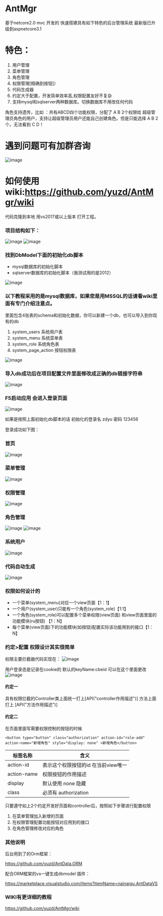 

# AntMgr
基于netcore2.0  mvc 开发的 快速搭建具有如下特色的后台管理系统
最新版已升级到aspnetcore3.1

# 特色：
1. 用户管理
2. 菜单管理
3. 角色管理
4. 权限管理[精确到按钮]）
5. 代码生成器
6. 约定大于配置，开发简单效率高,权限配置友好不复杂
7. 支持mysql和sqlserver两种数据库。切换数据库不用改任何代码

角色支持遗传，比如 ：共有ABCD四个功能权限，分配了 A B 2个权限给 超级管理员角色的用户，支持让超级管理员用户还能自己创建角色。但是只能选择 A B 2个。无法看到 C D！

# 遇到问题可有加群咨询
![image](https://images4.c-ctrip.com/target/zb0k16000000yztm18B20.png)

# 如何使用 wiki:https://github.com/yuzd/AntMgr/wiki
代码克隆到本地 用vs2017或以上版本 打开工程。

### 项目结构如下：

![image](https://images4.c-ctrip.com/target/zb0315000000yq3me600A.png)
![image](https://images4.c-ctrip.com/target/zb0u15000000yoc9r273B.png)

### 找到DbModel下面的初始化db脚本
- mysql数据库的初始化脚本
- sqlserver数据库的初始化脚本（我测试用的是2012）

![image](https://images4.c-ctrip.com/target/zb0m16000000z3fk4624C.png)

### 以下教程采用的是mysql数据库，如果您是用MSSQL的话请看wiki里面有专门介绍注意点。

里面包含4张表的schema和初始化数据，你可以新建一个db，也可以导入到你现有的db

1. system_users           系统用户表
2. system_menu            系统菜单表
3. system_role            系统角色表
4. system_page_action     按钮权限表



![image](https://images4.c-ctrip.com/target/zb0b15000000yqrkk687D.png)


### 导入db成功后在项目配置文件里面修改成正确的db链接字符串

![image](https://images4.c-ctrip.com/target/zb0o15000000yn8889DA6.png)


### F5启动应用 会进入登录页面

![image](https://images4.c-ctrip.com/target/zb0915000000yqsrzD697.png)

如果是按照上面初始化db脚本的话
初始化的登录名 zdyu 密码 123456


登录成功如下图：

### 首页
![image](https://images4.c-ctrip.com/target/zb0v15000000yzg3xAD3E.png)


### 菜单管理
![image](https://images4.c-ctrip.com/target/zb0g15000000yp3b5F941.png)

### 权限管理
![image](https://images4.c-ctrip.com/target/zb0e15000000yr5fyC8C3.png)

### 角色管理
![image](https://images4.c-ctrip.com/target/zb0815000000yolhh6D74.png)
![image](https://images4.c-ctrip.com/target/zb0o15000000yn8sd0269.png)

### 系统用户
![image](https://images4.c-ctrip.com/target/zb0715000000z534t2E42.png)

### 代码自动生成
![image](https://images4.c-ctrip.com/target/zb0k15000000ysl2f602B.png)


### 权限如何设计的
-  一个菜单(system_menu)对应一个view页面【1：1】
-  一个用户(system_user)只能有一个角色(system_role)【1:1】
-  一个角色(system_role)可以配置多个菜单权限(view页面)
    和view页面里面的功能模块(ru按钮) 【1：N】
-  每个菜单(view页面)下的功能模块(如按钮)配置实际该功能用到的接口【1：N】

### 约定>配置 权限设计其实很简单
权限主要拦截器代码实现在：
![image](https://images4.c-ctrip.com/target/zb0c15000000yr2jg2D37.png)

用户登录态是记录在cookie的 默认的keyName:cbeid
可以在这个里面更改
![image](https://images4.c-ctrip.com/target/zb0t15000000yoh6fE3C8.png) 


#### 约定一
具有权限拦截的Controller类上面统一打上[API("controller作用描述")] 方法上面打上  [API("方法作用描述")]

#### 约定二

在页面里面写需要权限控制的按钮的时候

```
<button type="button" class="authorization" action-id="role-add" action-name="新增角色" style="display: none" >新增角色</button>

```

标签名称 | 含义
---|---
action-id  | 表示这个权限按钮的id 在当前view唯一
action-name  | 权限按钮的作用描述
display  | 默认使用 none 隐藏
class    | 必须有 authorization

只要遵守如上2个约定开发好页面和controller后，按照如下步骤进行配置权限

1. 在菜单管理加入新增的页面
2. 在权限管理配置功能按钮对应用到的接口
3. 在角色管理修改对应的角色


### 其他说明

后台用到了的Orm框架：

https://github.com/yuzd/AntData.ORM

配合ORM框架的vs一键生成dbmodel 插件：

https://marketplace.visualstudio.com/items?itemName=nainaigu.AntDataVS

### WIKI有更详细的教程
https://github.com/yuzd/AntMgr/wiki
